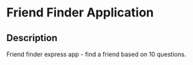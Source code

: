# Friend Finder Application
## Description
Friend finder express app - find a friend based on 10 questions.